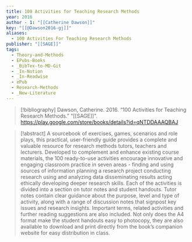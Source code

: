 ```yaml
---
title: 100 Activities for Teaching Research Methods
year: 2016
author - 1: "[[Catherine Dawson]]"
key: "[[@Dawson2016-gj]]"
aliases:
  - 100 Activities For Teaching Research Methods
publisher: "[[SAGE]]"
tags:
  - Theory-and-Methods
  - EPubs-Books
  - _BibTex-to-MD-Git
  - _In-Notion
  - _In-Readwise
  - ePub
  - Research-Methods
  - _New-Literature
---
```


> [!bibliography]
> Dawson, Catherine. 2016. “100 Activities for Teaching Research Methods.” "[[SAGE]]". https://play.google.com/store/books/details?id=qNTDDAAAQBAJ

> [!abstract]
> A sourcebook of exercises, games, scenarios and role plays, this practical, user-friendly guide provides a complete and valuable resource for research methods tutors, teachers and lecturers. Developed to complement and enhance existing course materials, the 100 ready-to-use activities encourage innovative and engaging classroom practice in seven areas -  finding and using sources of information planning a research project conducting research using and analyzing data disseminating results acting ethically developing deeper research skills. Each of the activities is divided into a section on tutor notes and student handouts. Tutor notes contain clear guidance about the purpose, level and type of activity, along with a range of discussion notes that signpost key issues and research insights. Important terms, related activities and further reading suggestions are also included. Not only does the A4 format make the student handouts easy to photocopy, they are also available to download and print directly from the book’s companion website for easy distribution in class.